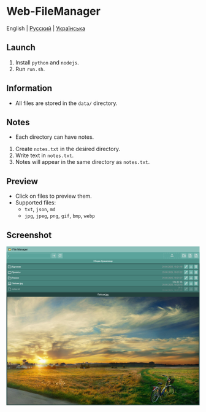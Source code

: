 # Web-FileManager

English | [Русский](README_RU.md) | [Українська](README_UA.md)

## Launch

1. Install `python` and `nodejs`.
2. Run `run.sh`.

## Information

- All files are stored in the `data/` directory.

## Notes

- Each directory can have notes.

1. Create `notes.txt` in the desired directory.
2. Write text in `notes.txt`.
3. Notes will appear in the same directory as `notes.txt`.

## Preview

- Click on files to preview them.
- Supported files:
  - `txt`, `json`, `md`
  - `jpg`, `jpeg`, `png`, `gif`, `bmp`, `webp`

## Screenshot

![Web-FileManager](Screenshot.png)
